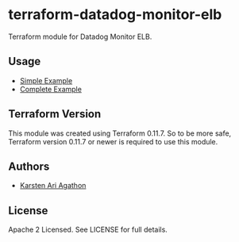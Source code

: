 terraform-datadog-monitor-elb
=================

Terraform module for Datadog Monitor ELB.



Usage
-----
* [Simple Example](https://github.com/traveloka/terraform-datadog-monitor-elb/tree/master/examples/simple)
* [Complete Example](https://github.com/traveloka/terraform-datadog-monitor-elb/tree/master/examples/complete)

Terraform Version
-----------------

This module was created using Terraform 0.11.7. 
So to be more safe, Terraform version 0.11.7 or newer is required to use this module.

Authors
-------

* [Karsten Ari Agathon](https://github.com/karstenaa)

License
-------

Apache 2 Licensed. See LICENSE for full details.
